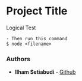 # Project Title

Logical Test

```
- Then run this command
$ node <filename>
```

### Authors

* **Ilham Setiabudi** - [Github](https://github.com/ilhamsetiabudi)

